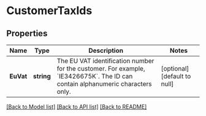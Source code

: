 # CustomerTaxIds

## Properties

 Name      | Type       | Description                                                                                                                              | Notes                        
-----------|------------|------------------------------------------------------------------------------------------------------------------------------------------|------------------------------
 **EuVat** | **string** | The EU VAT identification number for the customer. For example, &#x60;IE3426675K&#x60;. The ID can contain alphanumeric characters only. | [optional] [default to null] 

[[Back to Model list]](../README.md#documentation-for-models) [[Back to API list]](../README.md#documentation-for-api-endpoints) [[Back to README]](../README.md)

